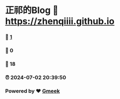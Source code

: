 # 正祁的Blog :link: https://zhenqiiii.github.io 
### :page_facing_up: [1](https://zhenqiiii.github.io/tag.html) 
### :speech_balloon: 0 
### :hibiscus: 18 
### :alarm_clock: 2024-07-02 20:39:50 
### Powered by :heart: [Gmeek](https://github.com/Meekdai/Gmeek)
